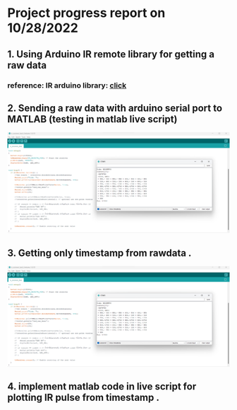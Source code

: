 # Project progress report on 10/28/2022

## 1. Using Arduino IR remote library for getting a raw data 

### reference: IR arduino library: [click](https://github.com/Arduino-IRremote/Arduino-IRremote)



## 2. Sending a raw data with arduino serial port to MATLAB  (testing in matlab live script)

![test](/images/week1/arduino_irremote.png)

## 3. Getting only timestamp from rawdata . 

![test](/images/week1/arduino_irremote.png)

## 4. implement matlab code in live script for plotting IR pulse from timestamp .
